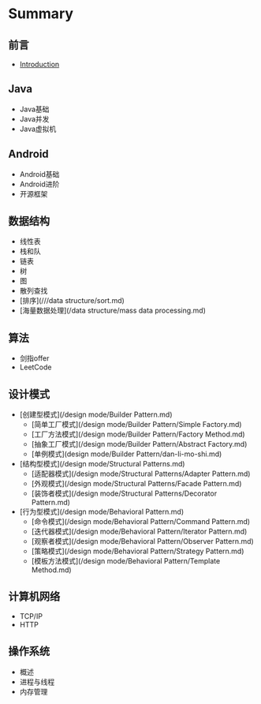# Summary

## 前言

* [Introduction](README.md)

## Java

* Java基础
* Java并发
* Java虚拟机

## Android

* Android基础
* Android进阶
* 开源框架

## 数据结构

* 线性表
* 栈和队
* 链表
* 树
* 图
* 散列查找
* [排序](///data structure/sort.md)
* [海量数据处理](/data structure/mass data processing.md)

## 算法

* 剑指offer
* LeetCode

## 设计模式

* [创建型模式](/design mode/Builder Pattern.md)
  * [简单工厂模式](/design mode/Builder Pattern/Simple Factory.md)
  * [工厂方法模式](/design mode/Builder Pattern/Factory Method.md)
  * [抽象工厂模式](/design mode/Builder Pattern/Abstract Factory.md)
  * [单例模式](design mode/Builder Pattern/dan-li-mo-shi.md)
* [结构型模式](/design mode/Structural Patterns.md)
  * [适配器模式](/design mode/Structural Patterns/Adapter Pattern.md)
  * [外观模式](/design mode/Structural Patterns/Facade Pattern.md)
  * [装饰者模式](/design mode/Structural Patterns/Decorator Pattern.md)
* [行为型模式](/design mode/Behavioral Pattern.md)
  * [命令模式](/design mode/Behavioral Pattern/Command Pattern.md)
  * [迭代器模式](/design mode/Behavioral Pattern/Iterator Pattern.md)
  * [观察者模式](/design mode/Behavioral Pattern/Observer Pattern.md)
  * [策略模式](/design mode/Behavioral Pattern/Strategy Pattern.md)
  * [模板方法模式](/design mode/Behavioral Pattern/Template Method.md)

## 计算机网络

* TCP/IP
* HTTP

## 操作系统

* 概述
* 进程与线程
* 内存管理



